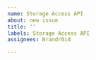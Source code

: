 ```yaml
---
name: Storage Access API
about: new issue
title: ''
labels: Storage Access API
assignees: Brandr0id

---
```



